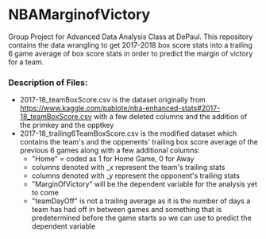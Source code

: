 # NBAMarginofVictory
Group Project for Advanced Data Analysis Class at DePaul. This repository contains the data wrangling to get 2017-2018 box score stats into a trailing 6 game average of box score stats in order to predict the margin of victory for a team.

### Description of Files:
- 2017-18_teamBoxScore.csv is the dataset originally from https://www.kaggle.com/pablote/nba-enhanced-stats#2017-18_teamBoxScore.csv with a few deleted columns and the addition of the primkey and the opptkey
- 2017-18_trailing6TeamBoxScore.csv is the modified dataset which contains the team's and the oppenents' trailing box score average of the previous 6 games along with a few additional columns:
   - "Home" = coded as 1 for Home Game, 0 for Away
   - columns denoted with _x represent the team's trailing stats
   - columns denoted with _y represent the opponent's trailing stats
   - "MarginOfVictory" will be the dependent variable for the analysis yet to come
   - "teamDayOff" is not a trailing average as it is the number of days a team has had off in between games and something that is predetermined before the game starts so we can use to predict the dependent variable
   
   
